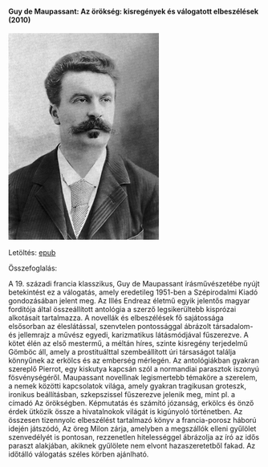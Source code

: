 #### <a name="id_710">Guy de Maupassant: Az örökség: kisregények és válogatott elbeszélések (2010)</a>
<img src="https://github.com/BercziSandor/calibre_lib/raw/main/Guy%20de%20Maupassant/Az%20orokseg_%20kisregenyek%20es%20valogato%20%28710%29/cover.jpg" alt="cover" width="300"/>

Letöltés: [epub](https://github.com/BercziSandor/calibre_lib/raw/main/Guy%20de%20Maupassant/Az%20orokseg_%20kisregenyek%20es%20valogato%20%28710%29/Az%20orokseg_%20kisregenyek%20es%20valo%20-%20Guy%20de%20Maupassant.epub)

Összefoglalás:
<div>
<p>A 19. századi francia klasszikus, Guy de Maupassant írásművészetébe nyújt betekintést ez a válogatás, amely eredetileg 1951-ben a Szépirodalmi Kiadó gondozásában jelent meg. Az Illés Endreaz életmű egyik jelentős magyar fordítója által összeállított antológia a szerző legsikerültebb kisprózai alkotásait tartalmazza. A novellák és elbeszélések fő sajátossága elsősorban az éleslátással, szenvtelen pontossággal ábrázolt társadalom- és jellemrajz a művész egyedi, karizmatikus látásmódjával fűszerezve. A kötet élén az első mestermű, a méltán híres, szinte kisregény terjedelmű Gömböc áll, amely a prostituálttal szembeállított úri társaságot találja könnyűnek az erkölcs és az emberség mérlegén. Az antológiákban gyakran szereplő Pierrot, egy kiskutya kapcsán szól a normandiai parasztok iszonyú fösvénységéről. Maupassant novellìnak legismertebb témaköre a szerelem, a nemek közötti kapcsolatok világa, amely gyakran tragikusan groteszk, ironikus beállításban, szkepszissel fűszerezve jelenik meg, mint pl. a címadó Az örökségben. Képmutatás és számító józanság, erkölcs és önző érdek ütközik össze a hivatalnokok világát is kigúnyoló történetben. Az összesen tizennyolc elbeszélést tartalmazó könyv a francia-porosz háború idején játszódó, Az öreg Milon zárja, amelyben a megszállók elleni gyűlölet szenvedélyét is pontosan, rezzenetlen hitelességgel ábrázolja az író az idős paraszt alakjában, akiknek gyűlölete nem elvont hazaszeretetből fakad. Az időtálló válogatás széles körben ajánlható.</p></div>

